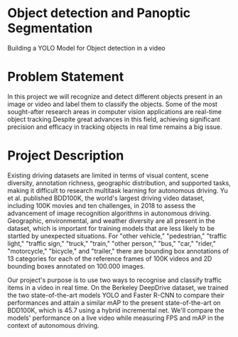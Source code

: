 # Object detection and Panoptic Segmentation
Building a YOLO Model for Object detection in a video

# Problem Statement
In this project we will recognize and detect different objects present in an image or video and label them to classify the objects. Some of the most sought-after research areas in computer vision applications are real-time object tracking.Despite great advances in this field, achieving significant precision and efficacy in tracking objects in real time remains a big issue.

# Project Description
Existing driving datasets are limited in terms of visual content, scene diversity, annotation richness, geographic distribution, and supported tasks, making it difficult to research multitask learning for autonomous driving. Yu et al. published BDD100K, the world's largest driving video dataset, including 100K movies and ten challenges, in 2018 to assess the advancement of image recognition algorithms in autonomous driving. Geographic, environmental, and weather diversity are all present in the dataset, which is important for training models that are less likely to be startled by unexpected situations. For "other vehicle," "pedestrian," "traffic light," "traffic sign," "truck," "train," "other person," "bus," "car," "rider," "motorcycle," "bicycle," and "trailer," there are bounding box annotations of 13 categories for each of the reference frames of 100K videos and 2D bounding boxes annotated on 100.000 images.

Our project's purpose is to use two ways to recognise and classify traffic items in a video in real time. On the Berkeley DeepDrive dataset, we trained the two state-of-the-art models YOLO and Faster R-CNN to compare their performances and attain a similar mAP to the present state-of-the-art on BDD100K, which is 45.7 using a hybrid incremental net. We'll compare the models' performance on a live video while measuring FPS and mAP in the context of autonomous driving.

